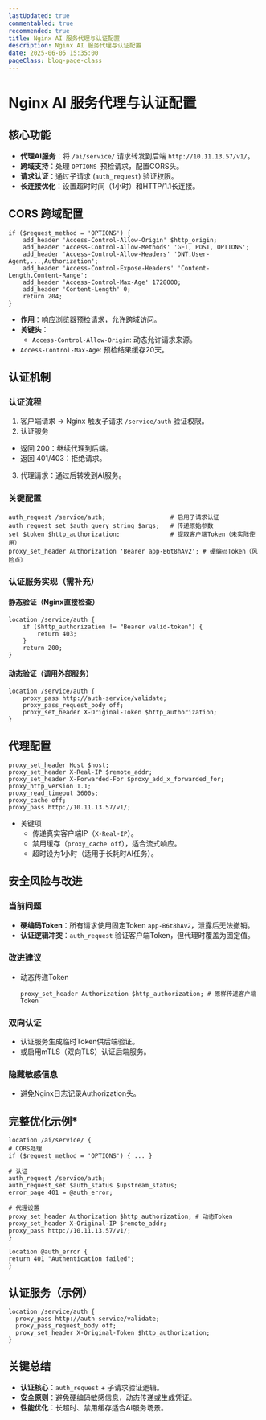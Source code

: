 ```yaml
---
lastUpdated: true
commentabled: true
recommended: true
title: Nginx AI 服务代理与认证配置
description: Nginx AI 服务代理与认证配置
date: 2025-06-05 15:35:00 
pageClass: blog-page-class
---
```


# Nginx AI 服务代理与认证配置 #

## 核心功能 ##

- **代理AI服务**：将 `/ai/service/` 请求转发到后端 `http://10.11.13.57/v1/`。
- **跨域支持**：处理 `OPTIONS `预检请求，配置CORS头。
- **请求认证**：通过子请求 (`auth_request`) 验证权限。
- **长连接优化**：设置超时时间（1小时）和HTTP/1.1长连接。

## CORS 跨域配置 ##

```nginx
if ($request_method = 'OPTIONS') {
    add_header 'Access-Control-Allow-Origin' $http_origin;
    add_header 'Access-Control-Allow-Methods' 'GET, POST, OPTIONS';
    add_header 'Access-Control-Allow-Headers' 'DNT,User-Agent,...,Authorization';
    add_header 'Access-Control-Expose-Headers' 'Content-Length,Content-Range';
    add_header 'Access-Control-Max-Age' 1728000;
    add_header 'Content-Length' 0;
    return 204;
}
```

- **作用**：响应浏览器预检请求，允许跨域访问。
- **关键头**：
  - `Access-Control-Allow-Origin`: 动态允许请求来源。
- `Access-Control-Max-Age`: 预检结果缓存20天。

## 认证机制 ##

### 认证流程 ###

1. 客户端请求 → Nginx 触发子请求 `/service/auth` 验证权限。
2. 认证服务
  - 返回 200：继续代理到后端。
  - 返回 401/403：拒绝请求。
3. 代理请求：通过后转发到AI服务。

### 关键配置 ###

```nginx
auth_request /service/auth;                  # 启用子请求认证
auth_request_set $auth_query_string $args;   # 传递原始参数
set $token $http_authorization;              # 提取客户端Token（未实际使用）
proxy_set_header Authorization 'Bearer app-B6t8hAv2'; # 硬编码Token（风险点）
```

### 认证服务实现（需补充） ###

#### 静态验证（Nginx直接检查） ####

```nginx
location /service/auth {
    if ($http_authorization != "Bearer valid-token") {
        return 403;
    }
    return 200;
}
```

#### 动态验证（调用外部服务） ####

```nginx
location /service/auth {
    proxy_pass http://auth-service/validate;
    proxy_pass_request_body off;
    proxy_set_header X-Original-Token $http_authorization;
}
```

## 代理配置 ##

```nginx
proxy_set_header Host $host;
proxy_set_header X-Real-IP $remote_addr;
proxy_set_header X-Forwarded-For $proxy_add_x_forwarded_for;
proxy_http_version 1.1;
proxy_read_timeout 3600s;
proxy_cache off;
proxy_pass http://10.11.13.57/v1/;
```

- 关键项
  - 传递真实客户端IP（`X-Real-IP`）。
  - 禁用缓存（`proxy_cache off`），适合流式响应。
  - 超时设为1小时（适用于长耗时AI任务）。

## 安全风险与改进 ##

### 当前问题 ###

- **硬编码Token**：所有请求使用固定Token `app-B6t8hAv2`，泄露后无法撤销。
- **认证逻辑冲突**：`auth_request` 验证客户端Token，但代理时覆盖为固定值。

### 改进建议 ###

- 动态传递Token
  ```nginx
  proxy_set_header Authorization $http_authorization; # 原样传递客户端Token
  ```

### 双向认证 ###

- 认证服务生成临时Token供后端验证。
- 或启用mTLS（双向TLS）认证后端服务。

### 隐藏敏感信息 ###

- 避免Nginx日志记录Authorization头。

## 完整优化示例* ##

```nginx
location /ai/service/ {
# CORS处理
if ($request_method = 'OPTIONS') { ... }

# 认证
auth_request /service/auth;
auth_request_set $auth_status $upstream_status;
error_page 401 = @auth_error;

# 代理设置
proxy_set_header Authorization $http_authorization; # 动态Token
proxy_set_header X-Original-IP $remote_addr;
proxy_pass http://10.11.13.57/v1/;
}

location @auth_error {
return 401 "Authentication failed";
}
```

## 认证服务（示例） ##

```nginx
location /service/auth {
  proxy_pass http://auth-service/validate;
  proxy_pass_request_body off;
  proxy_set_header X-Original-Token $http_authorization;
}
```

## 关键总结 ##

- **认证核心**：`auth_request` + 子请求验证逻辑。
- **安全原则**：避免硬编码敏感信息，动态传递或生成凭证。
- **性能优化**：长超时、禁用缓存适合AI服务场景。

